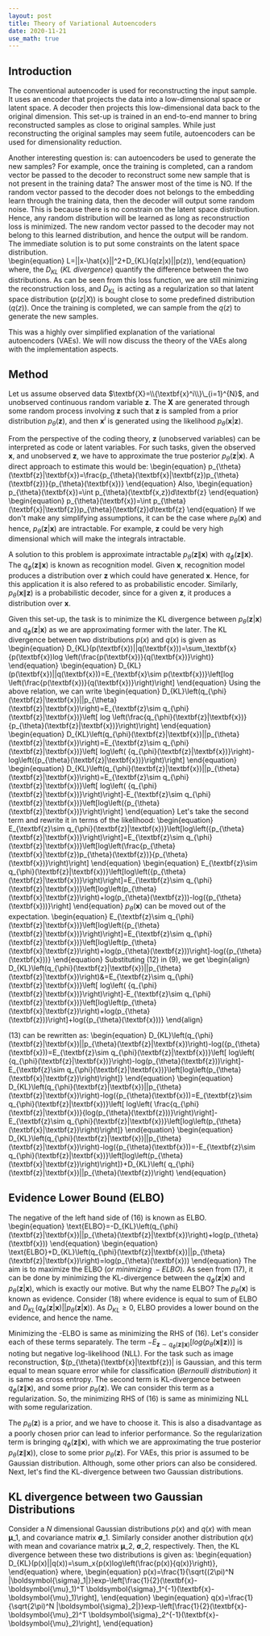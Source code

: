 ```yaml
---
layout: post
title: Theory of Variational Autoencoders
date: 2020-11-21
use_math: true
---
```


## Introduction
The conventional autoencoder is used for reconstructing the input sample. It uses an encoder that projects the data into a low-dimensional space or latent space. A decoder then projects this low-dimensional data back to the original dimension. This set-up is trained in an end-to-end manner to bring reconstructed samples as close to original samples. While just reconstructing the original samples may seem futile, autoencoders can be used for dimensionality reduction. 

Another interesting question is: can autoencoders be used to generate the new samples? For example, once the training is completed, can a random vector be passed to the decoder to reconstruct some new sample that is not present in the training data? The answer most of the time is NO. If the random vector passed to the decoder does not belongs to the embedding learn through the training data, then the decoder will output some random noise. This is because there is no constrain on the latent space distribution. Hence, any random distribution will be learned as long as reconstruction loss is minimized. The new random vector passed to the decoder may not belong to this learned distribution, and hence the output will be random. The immediate solution is to put some constraints on the latent space distribution.  
\begin{equation}
L=||x-\hat{x}||^2+D_{KL}(q(z|x)||p(z)),
\end{equation}
where, the $D_{KL}$ $(KL\ divergence)$ quantify the difference between the two distributions. As can be seen from this loss function, we are still minimizing the reconstruction loss, and $D_{KL}$  is acting as a regularization so that latent space distribution $(p(z|X))$ is bought close to some predefined distribution $(q(z))$. Once the training is completed, we can sample from the $q(z)$ to generate the new samples. 

This was a  highly over simplified explanation of the variational autoencoders (VAEs). We will now discuss the theory of the VAEs along with the implementation aspects.

## Method
Let us assume observed data $\textbf{X}=\\{\textbf{x}^i\\}\_{i=1}^{N}$, and unobserved continuous random variable $\textbf{z}$. The $\textbf{X}$ are generated through some random process involving $\textbf{z}$ such that $\textbf{z}$ is sampled from a prior distribution $p_{\theta}(\textbf{z})$, and then $\textbf{x}^i$ is generated using the likelihood $p_{\theta}(\textbf{x}|\textbf{z})$.

From the perspective of the coding theory, $\textbf{z}$ (unobserved variables) can be interpreted as code or latent variables. For such tasks, given the observed $\textbf{x}$, and unobserved $\textbf{z}$, we have to approximate the true posterior $p_{\theta}(\textbf{z}|\textbf{x})$. A direct approach to estimate this would be:
\begin{equation}
p_{\theta}(\textbf{z}|\textbf{x})=\frac{p_{\theta}(\textbf{x}|\textbf{z})p_{\theta}(\textbf{z})}{p_{\theta}(\textbf{x})}
\end{equation}
Also,
\begin{equation}
p_{\theta}(\textbf{x})=\int p_{\theta}(\textbf{x,z})d\textbf{z} 
\end{equation}
\begin{equation}
p_{\theta}(\textbf{x})=\int p_{\theta}(\textbf{x}|\textbf{z})p_{\theta}(\textbf{z})d\textbf{z}
\end{equation}
If we don't make any simplifying assumptions, it can be the case where $p_{\theta}(\textbf{x})$ and hence, $p_{\theta}(\textbf{z}|\textbf{x})$ are intractable. For example, $\textbf{z}$ could be very high dimensional which will make the integrals intractable. 

A solution to this problem is approximate intractable $p_{\theta}(\textbf{z}\|\textbf{x})$ with $q_{\phi}(\textbf{z}\|\textbf{x})$. The $q_{\phi}(\textbf{z}\|\textbf{x})$ is known as recognition model. Given $\textbf{x}$, recognition model produces a distribution over $\textbf{z}$ which could have generated $\textbf{x}$. Hence, for this application it is also refered to as  probabilistic encoder. Similarly, $p_{\theta}(\textbf{x}\|\textbf{z})$ is a probabilistic decoder, since for a given $\textbf{z}$, it produces a distribution over $\textbf{x}$. 

Given this set-up, the task is to minimize the KL divergence between  $p_{\theta}(\textbf{z}|\textbf{x})$ and $q_{\phi}(\textbf{z}|\textbf{x})$ as we are approximating former with the later. The KL divergence between two distributions $p(x)$ and $q(x)$ is given as
\begin{equation}
D_{KL}(p(\textbf{x})||q(\textbf{x}))=\sum_\textbf{x}{p(\textbf{x})log \left(\frac{p(\textbf{x})}{q(\textbf{x})}\right)}
\end{equation}
\begin{equation}
D_{KL}(p(\textbf{x})||q(\textbf{x}))=E_{\textbf{x}\sim p(\textbf{x})}\left[log \left(\frac{p(\textbf{x})}{q(\textbf{x})}\right)\right]
\end{equation}
Using the above relation, we can write
\begin{equation}
D_{KL}\left(q_{\phi}(\textbf{z}|\textbf{x})||p_{\theta}(\textbf{z}|\textbf{x})\right)=E_{\textbf{z}\sim q_{\phi}(\textbf{z}|\textbf{x})}\left[ log \left(\frac{q_{\phi}(\textbf{z}|\textbf{x})}{p_{\theta}(\textbf{z}|\textbf{x})}\right)\right]
\end{equation}
\begin{equation}
D_{KL}\left(q_{\phi}(\textbf{z}|\textbf{x})||p_{\theta}(\textbf{z}|\textbf{x})\right)=E_{\textbf{z}\sim q_{\phi}(\textbf{z}|\textbf{x})}\left[ log\left( {q_{\phi}(\textbf{z}|\textbf{x})}\right)-log\left({p_{\theta}(\textbf{z}|\textbf{x})}\right)\right]
\end{equation}
\begin{equation}
D_{KL}\left(q_{\phi}(\textbf{z}|\textbf{x})||p_{\theta}(\textbf{z}|\textbf{x})\right)=E_{\textbf{z}\sim q_{\phi}(\textbf{z}|\textbf{x})}\left[ log\left( {q_{\phi}(\textbf{z}|\textbf{x})}\right)\right]-E_{\textbf{z}\sim q_{\phi}(\textbf{z}|\textbf{x})}\left[log\left({p_{\theta}(\textbf{z}|\textbf{x})}\right)\right]
\end{equation}
Let's take the second term and rewrite it in terms of the likelihood:
\begin{equation}
E_{\textbf{z}\sim q_{\phi}(\textbf{z}|\textbf{x})}\left[log\left({p_{\theta}(\textbf{z}|\textbf{x})}\right)\right]=E_{\textbf{z}\sim q_{\phi}(\textbf{z}|\textbf{x})}\left[log\left(\frac{p_{\theta}(\textbf{x}|\textbf{z})p_{\theta}(\textbf{z})}{p_{\theta}(\textbf{x})}\right)\right]
\end{equation}
\begin{equation}
E_{\textbf{z}\sim q_{\phi}(\textbf{z}|\textbf{x})}\left[log\left({p_{\theta}(\textbf{z}|\textbf{x})}\right)\right]=E_{\textbf{z}\sim q_{\phi}(\textbf{z}|\textbf{x})}\left[log\left(p_{\theta}(\textbf{x}|\textbf{z})\right)+log(p_{\theta}(\textbf{z}))-log({p_{\theta}(\textbf{x}))}\right]
\end{equation}
$p_{\theta}(\textbf{x})$ can be moved out of the expectation. 
\begin{equation}
E_{\textbf{z}\sim q_{\phi}(\textbf{z}|\textbf{x})}\left[log\left({p_{\theta}(\textbf{z}|\textbf{x})}\right)\right]=E_{\textbf{z}\sim q_{\phi}(\textbf{z}|\textbf{x})}\left[log\left(p_{\theta}(\textbf{x}|\textbf{z})\right)+log(p_{\theta}(\textbf{z}))\right]-log({p_{\theta}(\textbf{x}))}
\end{equation}
Substituting $(12)$ in $(9)$, we get
\begin{align}
D_{KL}\left(q_{\phi}(\textbf{z}|\textbf{x})||p_{\theta}(\textbf{z}|\textbf{x})\right)&=E_{\textbf{z}\sim q_{\phi}(\textbf{z}|\textbf{x})}\left[ log\left( {q_{\phi}(\textbf{z}|\textbf{x})}\right)\right]-E_{\textbf{z}\sim q_{\phi}(\textbf{z}|\textbf{x})}\left[log\left(p_{\theta}(\textbf{x}|\textbf{z})\right)+log(p_{\theta}(\textbf{z}))\right]+log({p_{\theta}(\textbf{x}))}
\end{align}

$(13)$ can be rewritten as:
\begin{equation}
D_{KL}\left(q_{\phi}(\textbf{z}|\textbf{x})||p_{\theta}(\textbf{z}|\textbf{x})\right)-log({p_{\theta}(\textbf{x}))=E_{\textbf{z}\sim q_{\phi}(\textbf{z}|\textbf{x})}\left[ log\left( {q_{\phi}(\textbf{z}|\textbf{x})}\right)-log(p_{\theta}(\textbf{z}))\right]-E_{\textbf{z}\sim q_{\phi}(\textbf{z}|\textbf{x})}\left[log\left(p_{\theta}(\textbf{x}|\textbf{z})\right)\right]}
\end{equation}
\begin{equation}
D_{KL}\left(q_{\phi}(\textbf{z}|\textbf{x})||p_{\theta}(\textbf{z}|\textbf{x})\right)-log({p_{\theta}(\textbf{x}))=E_{\textbf{z}\sim q_{\phi}(\textbf{z}|\textbf{x})}\left[ log\left( \frac{q_{\phi}(\textbf{z}|\textbf{x})}{log(p_{\theta}(\textbf{z}))}\right)\right]-E_{\textbf{z}\sim q_{\phi}(\textbf{z}|\textbf{x})}\left[log\left(p_{\theta}(\textbf{x}|\textbf{z})\right)\right]}
\end{equation}
\begin{equation}
D_{KL}\left(q_{\phi}(\textbf{z}|\textbf{x})||p_{\theta}(\textbf{z}|\textbf{x})\right)-log({p_{\theta}(\textbf{x}))=-E_{\textbf{z}\sim q_{\phi}(\textbf{z}|\textbf{x})}\left[log\left(p_{\theta}(\textbf{x}|\textbf{z})\right)\right]}+D_{KL}\left( q_{\phi}(\textbf{z}|\textbf{x})||p_{\theta}(\textbf{z})\right)
\end{equation}

## Evidence Lower Bound (ELBO)

The negative of the left hand side of $(16)$ is known as ELBO. 
\begin{equation}
\text{ELBO}=-D_{KL}\left(q_{\phi}(\textbf{z}\|\textbf{x})||p_{\theta}(\textbf{z}\|\textbf{x})\right)+log(p_{\theta}(\textbf{x}))
\end{equation}
\begin{equation}
\text{ELBO}+D_{KL}\left(q_{\phi}(\textbf{z}|\textbf{x})||p_{\theta}(\textbf{z}|\textbf{x})\right)=log(p_{\theta}(\textbf{x}))
\end{equation}
The aim is to maximize the ELBO $(or\ minimizing\ -ELBO)$. As seen from $(17)$, it can be done by minimizing the KL-divergence between the $q_{\phi}(\textbf{z}|\textbf{x})$ and $p_{\theta}(\textbf{z}|\textbf{x})$, which is exactly our motive. But why the name ELBO? The $p_{\theta}(\textbf{x})$ is known as  evidence. Consider $(18)$ where evidence is equal to sum of ELBO and $D_{KL}\left(q_{\phi}(\textbf{z}|\textbf{x})||p_{\theta}(\textbf{z}|\textbf{x})\right)$. As $D_{KL}\geq 0$, ELBO provides a lower bound on the evidence, and hence the name. 

Minimizing the -ELBO is same as minimizing the RHS of $(16)$. Let's consider each of these terms separately. The term $-E_{\textbf{z}\sim q_{\phi}(\textbf{z}\|\textbf{x})}\left[log\left(p_{\theta}(\textbf{x}\|\textbf{z})\right)\right]$ is noting but negative log-likelihood (NLL). For the task such as image reconstruction, $(p_{\theta}(\textbf{x}\|\textbf{z})| is Gaussian, and this term equal to mean square error while for classification $(Bernoulli\ distribution)$ it is same as cross entropy. The second term is KL-divergence between $q_{\phi}(\textbf{z}\|\textbf{x})$, and some prior $p_{\theta}(\textbf{z})$. We can consider this term as a regularization. So, the minimizing RHS of $(16)$ is same as minimizing  NLL with some regularization.  

The $p_{\theta}(\textbf{z})$ is a prior, and we have to choose it. This is also a disadvantage as a poorly chosen prior can lead to inferior performance. So the regularization term is bringing $q_{\phi}(\textbf{z}\|\textbf{x})$, with which we are approximating the true posterior  $p_{\theta}(\textbf{z}\|\textbf{x}))$, close to some prior $p_{\theta}(\textbf{z})$. For VAEs, this prior is assumed to be Gaussian distribution. Although, some other priors can also be considered. Next, let's find the KL-divergence between two Gaussian distributions.  

## KL divergence between two Gaussian Distributions 

Consider a $N$ dimensional Gaussian distributions $p(x)$ and $q(x)$ with mean $\boldsymbol{\mu}\_1$, and covariance matrix $\boldsymbol{\sigma}\_1$. Similarly consider another distribution $q(x)$ with mean and covariance  matrix $\boldsymbol{\mu}\_2$, $\boldsymbol{\sigma}\_2$, respectively. Then, the KL divergence between these two distributions is given as:
\begin{equation}
D_{KL}(p(x)||q(x))=\sum_x{p(x)log\left(\frac{p(x)}{q(x)}\right)},
\end{equation}
where,
\begin{equation}
p(x)=\frac{1}{\sqrt{(2\pi)^N |\boldsymbol{\sigma}\_1|}}exp-\left[\frac{1}{2}(\textbf{x}-\boldsymbol{\mu}\_1)^T \boldsymbol{\sigma}\_1^{-1}(\textbf{x}-\boldsymbol{\mu}\_1)\right],
\end{equation}
\begin{equation}
q(x)=\frac{1}{\sqrt{2\pi)^N |\boldsymbol{\sigma}\_2|}}exp-\left[\frac{1}{2}(\textbf{x}-\boldsymbol{\mu}\_2)^T \boldsymbol{\sigma}\_2^{-1}(\textbf{x}-\boldsymbol{\mu}\_2)\right],
\end{equation}
